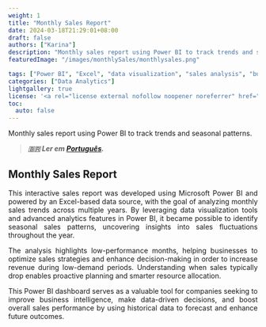 ```yaml
---
weight: 1
title: "Monthly Sales Report"
date: 2024-03-18T21:29:01+08:00
draft: false
authors: ["Karina"]
description: "Monthly sales report using Power BI to track trends and seasonal patterns."
featuredImage: "/images/monthlySales/monthlysales.png"

tags: ["Power BI", "Excel", "data visualization", "sales analysis", "business intelligence"]
categories: ["Data Analytics"]
lightgallery: true
license: '<a rel="license external nofollow noopener noreferrer" href="https://creativecommons.org/licenses/by-nc/4.0/" target="_blank">CC BY-NC 4.0</a>'
toc:
  auto: false
---
```


Monthly sales report using Power BI to track trends and seasonal patterns.

<!--more-->

> ***🇧🇷 Ler em [Português](http://karinagante.github.io/pt-br/monthlysales/).***

## Monthly Sales Report

<p align="justify">This interactive sales report was developed using Microsoft Power BI and powered by an Excel-based data source, with the goal of analyzing monthly sales trends across multiple years. By leveraging data visualization tools and advanced analytics features in Power BI, it became possible to identify seasonal sales patterns, uncovering insights into sales fluctuations throughout the year. </p>

<p align="justify">The analysis highlights low-performance months, helping businesses to optimize sales strategies and enhance decision-making in order to increase revenue during low-demand periods. Understanding when sales typically drop enables proactive planning and smarter resource allocation.</p>

<p align="justify">This Power BI dashboard serves as a valuable tool for companies seeking to improve business intelligence, make data-driven decisions, and boost overall sales performance by using historical data to forecast and enhance future outcomes.</p>